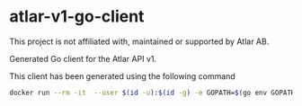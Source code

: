 # atlar-v1-go-client

This project is not affiliated with, maintained or supported by Atlar AB.

Generated Go client for the Atlar API v1.

This client has been generated using the following command

```sh
docker run --rm -it  --user $(id -u):$(id -g) -e GOPATH=$(go env GOPATH):/go -v $HOME:$HOME -w $(pwd) quay.io/goswagger/swagger generate client -f https://cdn.atlar.com/api/swagger.json -A .
```
